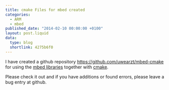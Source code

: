 ```yaml
---
title: cmake Files for mbed created
categories:
  - ARM
  - mbed
published_date: "2014-02-10 00:00:00 +0100"
layout: post.liquid
data:
  type: blog
  shortlink: 4275b6f0
---
```

I have created a github repository <https://github.com/uwearzt/mbed-cmake> for using 
the [mbed libraries](http://www.mbed.org) together with [cmake](http://www.cmake.org).

Please check it out and if you have additions or found errors, please leave a bug entry at github.

